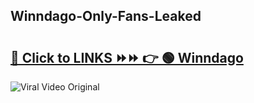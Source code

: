 
 ## Winndago-Only-Fans-Leaked

# <h2><a href="https://clipsfans.com/Winndago&ref=git">🔗 Click to LINKS ⏩⏩ 👉 🟢 Winndago </a></h2>

<a href="https://clipsfans.com/Winndago&ref=git" rel="nofollow" data-target="animated-image.originalLink"><img src="https://i.ibb.co.com/xMMVF88/686577567.gif" alt="Viral Video Original" style="max-width: 100%; display: inline-block;" data-target="animated-image.originalImage"></a>
